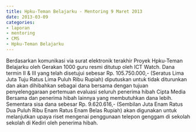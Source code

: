 ```yaml
---
title: Hpku-Teman Belajarku - Mentoring 9 Maret 2013
date: 2013-03-09
categories:
- laporan
- mentoring
- CMS
- Hpku-Teman Belajarku
---
```


Berdasarkan komunikasi via surat elektronik terakhir Proyek Hpku-Teman Belajarku oleh Gerakan 1000 guru resmi ditutup oleh ICT Watch. Dana termin II & III yang telah disetujui sebesar Rp. 105.750.000,- (Seratus Lima Juta Tuju Ratus Lima Puluh Ribu Rupiah) diputuskan untuk tidak diturunkan dan akan dihibahkan sebagai dana bersama dengan tujuan penyelenggaraan pertemuan evaluasi seluruh penerima hibah Cipta Media Bersama dan penerima hibah lainnya yang membutuhkan dana lebih. Sementara sisa dana sebesar Rp. 9.620.616,- (Sembilan Juta Enam Ratus Dua Puluh Ribu Enam Ratus Enam Belas Rupiah) akan digunakan untuk melanjutkan upaya riset mengenai penggunaan telepon genggam di sekolah sekolah di Kediri oleh penerima hibah.
